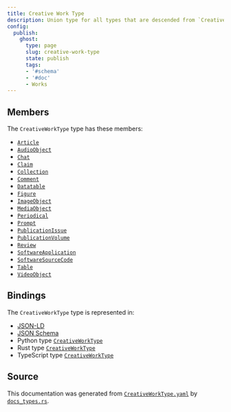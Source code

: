 ```yaml
---
title: Creative Work Type
description: Union type for all types that are descended from `CreativeWork`
config:
  publish:
    ghost:
      type: page
      slug: creative-work-type
      state: publish
      tags:
      - '#schema'
      - '#doc'
      - Works
---
```


## Members

The `CreativeWorkType` type has these members:

- [`Article`](https://stencila.ghost.io/docs/reference/schema/article)
- [`AudioObject`](https://stencila.ghost.io/docs/reference/schema/audio-object)
- [`Chat`](https://stencila.ghost.io/docs/reference/schema/chat)
- [`Claim`](https://stencila.ghost.io/docs/reference/schema/claim)
- [`Collection`](https://stencila.ghost.io/docs/reference/schema/collection)
- [`Comment`](https://stencila.ghost.io/docs/reference/schema/comment)
- [`Datatable`](https://stencila.ghost.io/docs/reference/schema/datatable)
- [`Figure`](https://stencila.ghost.io/docs/reference/schema/figure)
- [`ImageObject`](https://stencila.ghost.io/docs/reference/schema/image-object)
- [`MediaObject`](https://stencila.ghost.io/docs/reference/schema/media-object)
- [`Periodical`](https://stencila.ghost.io/docs/reference/schema/periodical)
- [`Prompt`](https://stencila.ghost.io/docs/reference/schema/prompt)
- [`PublicationIssue`](https://stencila.ghost.io/docs/reference/schema/publication-issue)
- [`PublicationVolume`](https://stencila.ghost.io/docs/reference/schema/publication-volume)
- [`Review`](https://stencila.ghost.io/docs/reference/schema/review)
- [`SoftwareApplication`](https://stencila.ghost.io/docs/reference/schema/software-application)
- [`SoftwareSourceCode`](https://stencila.ghost.io/docs/reference/schema/software-source-code)
- [`Table`](https://stencila.ghost.io/docs/reference/schema/table)
- [`VideoObject`](https://stencila.ghost.io/docs/reference/schema/video-object)

## Bindings

The `CreativeWorkType` type is represented in:

- [JSON-LD](https://stencila.org/CreativeWorkType.jsonld)
- [JSON Schema](https://stencila.org/CreativeWorkType.schema.json)
- Python type [`CreativeWorkType`](https://github.com/stencila/stencila/blob/main/python/python/stencila/types/creative_work_type.py)
- Rust type [`CreativeWorkType`](https://github.com/stencila/stencila/blob/main/rust/schema/src/types/creative_work_type.rs)
- TypeScript type [`CreativeWorkType`](https://github.com/stencila/stencila/blob/main/ts/src/types/CreativeWorkType.ts)

## Source

This documentation was generated from [`CreativeWorkType.yaml`](https://github.com/stencila/stencila/blob/main/schema/CreativeWorkType.yaml) by [`docs_types.rs`](https://github.com/stencila/stencila/blob/main/rust/schema-gen/src/docs_types.rs).

